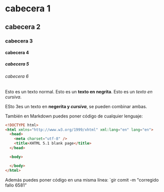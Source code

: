 # cabecera 1
## cabecera 2
### cabecera 3
#### cabecera 4
##### cabecera 5
###### cabecera 6

Esto es un texto normal. Esto es un  **texto en negrita**. Esto es un *texto en cursiva*.

ESto 3es un texto en  **negerita y _cursiva_**, se pueden combinar ambas.

También en Markdown puedes poner código de cualquier lenguaje:

```html
<!DOCTYPE html>
<html xmlns="http://www.w3.org/1999/xhtml" xml:lang="en" lang="en">
  <head>
    <meta charset="utf-8" />
    <title>XHTML 5.1 blank page</title>
  </head>

  <body>

  </body>
</html>

```

Además puedes poner código en una misma línea: `gir comit -m "corregido fallo 6581"
